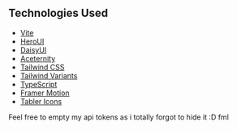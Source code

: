 ## Technologies Used

- [Vite](https://vitejs.dev/guide/)
- [HeroUI](https://heroui.com)
- [DaisyUI](https://v4.daisyui.com)
- [Aceternity](https://ui.aceternity.com)
- [Tailwind CSS](https://tailwindcss.com)
- [Tailwind Variants](https://tailwind-variants.org)
- [TypeScript](https://www.typescriptlang.org)
- [Framer Motion](https://www.framer.com/motion)
- [Tabler Icons](https://tabler.io/icons)

Feel free to empty my api tokens as i totally forgot to hide it :D
fml
